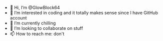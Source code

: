 - 👋 Hi, I’m @GlowBlock64
- 👀 I’m interested in coding and it totally makes sense since I have GitHub account
- 🌱 I’m currently chilling
- 💞️ I’m looking to collaborate on stuff
- 📫 How to reach me: don't

<!---
GlowBlock64/GlowBlock64 is a ✨ special ✨ repository because its `README.md` (this file) appears on your GitHub profile.
You can click the Preview link to take a look at your changes.
--->
